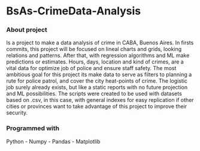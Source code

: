 # BsAs-CrimeData-Analysis
### About project
Is a project to make a data analysis of crime in CABA, Buenos Aires. 
In firsts commits, this project will be focused on lineal charts and grids, looking relations and patterns. After that, with regression algorithms and ML make predictions or estimates.
Hours, days, location and kind of crimes, are a vital data for optimize job of police and ensure staff safety.
The most ambitious goal for this project its make data to serve as filters to planning a rute for police patrol, and cover the city heat-points of crime.
The logistic job surely already exists, but like a static reports with no future projection and ML possibilities.
The scripts were created to be used with datasets based on .csv, in this case, with general indexes for easy replication if other cities or provinces want to take advantage of this project to improve their security.
### Programmed with
Python - Numpy - Pandas - Matplotlib
